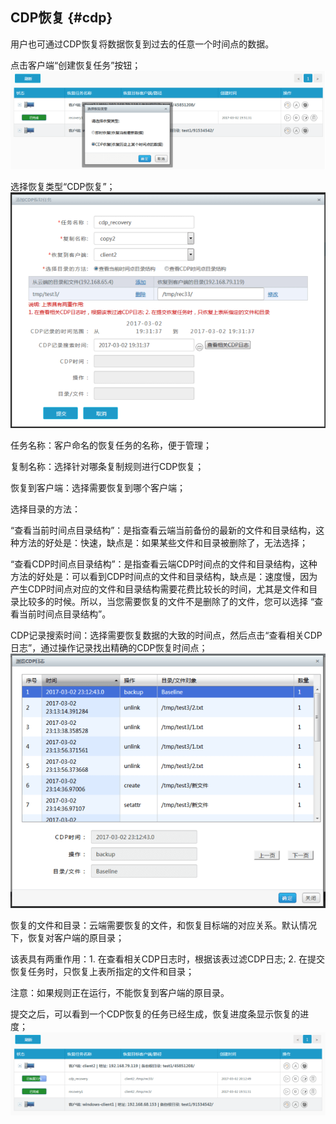 ## CDP恢复 {#cdp}

用户也可通过CDP恢复将数据恢复到过去的任意一个时间点的数据。

点击客户端“创建恢复任务”按钮；
![](/assets/V6.08765.png)

选择恢复类型“CDP恢复”；
![](/assets/V6.08782.png)

任务名称：客户命名的恢复任务的名称，便于管理；

复制名称：选择针对哪条复制规则进行CDP恢复；

恢复到客户端：选择需要恢复到哪个客户端；

选择目录的方法：

“查看当前时间点目录结构”：是指查看云端当前备份的最新的文件和目录结构，这种方法的好处是：快速，缺点是：如果某些文件和目录被删除了，无法选择；

“查看CDP时间点目录结构”：是指查看云端CDP时间点的文件和目录结构，这种方法的好处是：可以看到CDP时间点的文件和目录结构，缺点是：速度慢，因为产生CDP时间点对应的文件和目录结构需要花费比较长的时间，尤其是文件和目录比较多的时候。所以，当您需要恢复的文件不是删除了的文件，您可以选择 “查看当前时间点目录结构”。

CDP记录搜索时间：选择需要恢复数据的大致的时间点，然后点击“查看相关CDP日志”，通过操作记录找出精确的CDP恢复时间点；
![](/assets/V6.09157.png)

恢复的文件和目录：云端需要恢复的文件，和恢复目标端的对应关系。默认情况下，恢复对客户端的原目录；

该表具有两重作用：1\. 在查看相关CDP日志时，根据该表过滤CDP日志; 2\. 在提交恢复任务时，只恢复上表所指定的文件和目录；

注意：如果规则正在运行，不能恢复到客户端的原目录。

提交之后，可以看到一个CDP恢复的任务已经生成，恢复进度条显示恢复的进度；
![](/assets/V6.09338.png)
